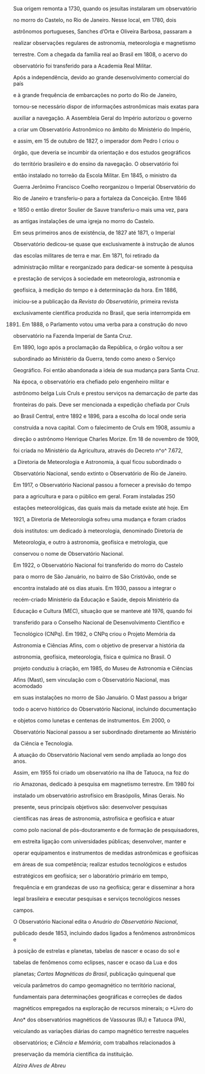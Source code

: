 

Sua origem remonta a 1730, quando os jesuítas instalaram um observatório

no morro do Castelo, no Rio de Janeiro. Nesse local, em 1780, dois

astrônomos portugueses, Sanches d’Orta e Oliveira Barbosa, passaram a

realizar observações regulares de astronomia, meteorologia e magnetismo

terrestre. Com a chegada da família real ao Brasil em 1808, o acervo do

observatório foi transferido para a Academia Real Militar.



Após a independência, devido ao grande desenvolvimento comercial do país

e à grande frequência de embarcações no porto do Rio de Janeiro,

tornou-se necessário dispor de informações astronômicas mais exatas para

auxiliar a navegação. A Assembleia Geral do Império autorizou o governo

a criar um Observatório Astronômico no âmbito do Ministério do Império,

e assim, em 15 de outubro de 1827, o imperador dom Pedro I criou o

órgão, que deveria se incumbir da orientação e dos estudos geográficos

do território brasileiro e do ensino da navegação. O observatório foi

então instalado no torreão da Escola Militar. Em 1845, o ministro da

Guerra Jerônimo Francisco Coelho reorganizou o Imperial Observatório do

Rio de Janeiro e transferiu-o para a fortaleza da Conceição. Entre 1846

e 1850 o então diretor Soulier de Sauve transferiu-o mais uma vez, para

as antigas instalações de uma igreja no morro do Castelo.



Em seus primeiros anos de existência, de 1827 até 1871, o Imperial

Observatório dedicou-se quase que exclusivamente à instrução de alunos

das escolas militares de terra e mar. Em 1871, foi retirado da

administração militar e reorganizado para dedicar-se somente à pesquisa

e prestação de serviços à sociedade em meteorologia, astronomia e

geofísica, à medição do tempo e à determinação da hora. Em 1886,

iniciou-se a publicação da *Revista do Observatório*, primeira revista

exclusivamente científica produzida no Brasil, que seria interrompida em

1891. Em 1888, o Parlamento votou uma verba para a construção do novo

observatório na Fazenda Imperial de Santa Cruz.



Em 1890, logo após a proclamação da República, o órgão voltou a ser

subordinado ao Ministério da Guerra, tendo como anexo o Serviço

Geográfico. Foi então abandonada a ideia de sua mudança para Santa Cruz.

Na época, o observatório era chefiado pelo engenheiro militar e

astrônomo belga Luis Cruls e prestou serviços na demarcação de parte das

fronteiras do país. Deve ser mencionada a expedição chefiada por Cruls

ao Brasil Central, entre 1892 e 1896, para a escolha do local onde seria

construída a nova capital. Com o falecimento de Cruls em 1908, assumiu a

direção o astrônomo Henrique Charles Morize. Em 18 de novembro de 1909,

foi criada no Ministério da Agricultura, através do Decreto n^o^ 7.672,

a Diretoria de Meteorologia e Astronomia, à qual ficou subordinado o

Observatório Nacional, sendo extinto o Observatório de Rio de Janeiro.



Em 1917, o Observatório Nacional passou a fornecer a previsão do tempo

para a agricultura e para o público em geral. Foram instaladas 250

estações meteorológicas, das quais mais da metade existe até hoje. Em

1921, a Diretoria de Meteorologia sofreu uma mudança e foram criados

dois institutos: um dedicado à meteorologia, denominado Diretoria de

Meteorologia, e outro à astronomia, geofísica e metrologia, que

conservou o nome de Observatório Nacional.



Em 1922, o Observatório Nacional foi transferido do morro do Castelo

para o morro de São Januário, no bairro de São Cristóvão, onde se

encontra instalado até os dias atuais. Em 1930, passou a integrar o

recém-criado Ministério da Educação e Saúde, depois Ministério da

Educação e Cultura (MEC), situação que se manteve até 1976, quando foi

transferido para o Conselho Nacional de Desenvolvimento Científico e

Tecnológico (CNPq). Em 1982, o CNPq criou o Projeto Memória da

Astronomia e Ciências Afins, com o objetivo de preservar a história da

astronomia, geofísica, meteorologia, física e química no Brasil. O

projeto conduziu à criação, em 1985, do Museu de Astronomia e Ciências

Afins (Mast), sem vinculação com o Observatório Nacional, mas acomodado

em suas instalações no morro de São Januário. O Mast passou a brigar

todo o acervo histórico do Observatório Nacional, incluindo documentação

e objetos como lunetas e centenas de instrumentos. Em 2000, o

Observatório Nacional passou a ser subordinado diretamente ao Ministério

da Ciência e Tecnologia.



A atuação do Observatório Nacional vem sendo ampliada ao longo dos anos.

Assim, em 1955 foi criado um observatório na ilha de Tatuoca, na foz do

rio Amazonas, dedicado à pesquisa em magnetismo terrestre. Em 1980 foi

instalado um observatório astrofísico em Brasópolis, Minas Gerais. No

presente, seus principais objetivos são: desenvolver pesquisas

científicas nas áreas de astronomia, astrofísica e geofísica e atuar

como polo nacional de pós-doutoramento e de formação de pesquisadores,

em estreita ligação com universidades públicas; desenvolver, manter e

operar equipamentos e instrumentos de medidas astronômicas e geofísicas

em áreas de sua competência; realizar estudos tecnológicos e estudos

estratégicos em geofísica; ser o laboratório primário em tempo,

frequência e em grandezas de uso na geofísica; gerar e disseminar a hora

legal brasileira e executar pesquisas e serviços tecnológicos nesses

campos.



O Observatório Nacional edita o *Anuário do Observatório Nacional*,

publicado desde 1853, incluindo dados ligados a fenômenos astronômicos e

à posição de estrelas e planetas, tabelas de nascer e ocaso do sol e

tabelas de fenômenos como eclipses, nascer e ocaso da Lua e dos

planetas; *Cartas Magnéticas do Brasil*, publicação quinquenal que

veicula parâmetros do campo geomagnético no território nacional,

fundamentais para determinações geográficas e correções de dados

magnéticos empregados na exploração de recursos minerais; o *Livro do

Ano* dos observatórios magnéticos de Vassouras (RJ) e Tatuoca (PA),

veiculando as variações diárias do campo magnético terrestre naqueles

observatórios; e *Ciência e Memória*, com trabalhos relacionados à

preservação da memória científica da instituição.



*Alzira Alves de Abreu*



